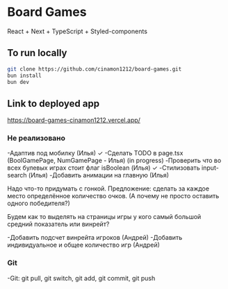 # Board Games

React + Next + TypeScript + Styled-components

## To run locally

```bash
git clone https://github.com/cinamon1212/board-games.git
bun install
bun dev
```

## Link to deployed app

https://board-games-cinamon1212.vercel.app/

### Не реализовано

-Адаптив под мобилку (Илья) ✓
-Сделать TODO в page.tsx (BoolGamePage, NumGamePage - Илья) (in progress)
-Проверить что во всех булевых играх стоит флаг isBoolean (Илья) ✓
-Стилизовать input-search (Илья)
-Добавить анимации на главную (Илья)

Надо что-то придумать с гонкой. Предложение: сделать за каждое место определённое количество очков. 
(А почему не просто оставить одного победителя?)

Будем как то выделять на страницы игры у кого самый большой средний показатель или винрейт?

-Добавить подсчет винрейта игроков (Андрей)
-Добавить индивидуальное и общее количество игр (Андрей)

### Git

-Git: git pull, git switch, git add, git commit, git push

